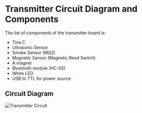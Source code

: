 
# Transmitter Circuit Diagram and Components

The list of components of the transmitter board is:
- Tiva C
- Ultrasonic Sensor
- Smoke Sensor (MQ2)
- Magnetic Sensor (Magnetic Reed Switch)
- A magnet
- Bluetooth module (HC-05)
- White LED
- USB to TTL for power source
 


## Circuit Diagram

![Transmitter Circuit](https://github.com/Sasa-Indeed/Li_Fi_Project/assets/108436896/e01a1479-ce98-4f8c-8f3a-47a865cbc710)

